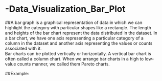 # -Data_Visualization_Bar_Plot
##A bar graph is a graphical representation of data in which we can highlight the category with particular shapes like a rectangle. 
The length and heights of the bar chart represent the data distributed in the dataset. In a bar chart, we have one axis representing a particular category of a column in the dataset and another axis representing the values or counts associated with it.  
Bar charts can be plotted vertically or horizontally. A vertical bar chart is often called a column chart. When we arrange bar charts in a high to low-value counts manner, we called them Pareto charts.

##Example:
